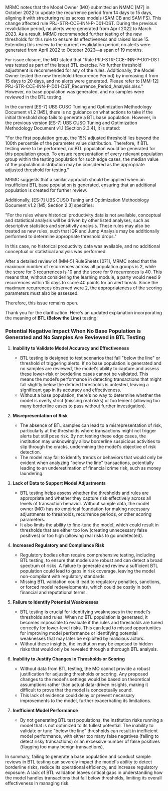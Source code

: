 MRMC notes that the Model Owner (MO) submitted an NMMC [M7] in October 2022 to update the recurrence period from 14 days to 15 days, aligning it with structuring rules across models (SAM CB and SAM FS). This change affected rule PRJ-STR-CCE-INN-P-D01-DST. During the previous revalidation period, no alerts were generated from April 2022 to March 2023. As a result, MRMC recommended further testing of the new thresholds for this rule to ensure its effectiveness and raised Issue 15. Extending this review to the current revalidation period, no alerts were generated from April 2022 to October 2023—a span of 19 months.

For issue closure, the MO stated that "Rule PRJ-STR-CCE-INN-P-D01-DST was tested as part of the latest BTL exercise. No further threshold adjustment is recommended for any of the rules. Additionally, the Model Owner tested the new threshold (Recurrence Period) by increasing it from 15 days to 20 days, and no alerts were generated. Please refer to [MM-12] PRJ-STR-CCE-INN-P-D01-DST_Recurrence_Period_Analysis.xlsx." However, no base population was generated, and no samples were reviewed in the BTL testing. 

In the current [ES-7] UBS CUSO Tuning and Optimization Methodology Document v1.2 [M5], there is no guidance on what actions to take if the initial threshold drop fails to generate a BTL base population. However, in the previous version [ES-7] UBS CUSO Tuning and Optimization Methodology Document v1.1 [Section 2.3.4], it is stated: 

"For the first population group, the 15% adjusted threshold lies beyond the 100th percentile of the parameter value distribution. Therefore, if BTL testing were to be performed, no BTL population would be generated for this population group. To ensure representation of every relevant population group within the testing population for such edge cases, the median value of the population distribution may be considered as the appropriate adjusted threshold for testing."

MRMC suggests that a similar approach should be applied when an insufficient BTL base population is generated, ensuring that an additional population is created for further review.

Additionally, [ES-7] UBS CUSO Tuning and Optimization Methodology Document v1.2 [M5, Section 2.3] specifies: 

"For the rules where historical productivity data is not available, conceptual and statistical analysis will be driven by other listed analyses, such as descriptive statistics and sensitivity analysis. These rules may also be treated as new rules, such that IQR and Jump Analysis may be additionally performed to determine appropriate threshold drops."

In this case, no historical productivity data was available, and no additional conceptual or statistical analysis was performed.

After a detailed review of [MM-5] RuleSheets [071], MRMC noted that the maximum number of recurrences across all population groups is 2, while the score for 3 recurrences is 10 and the score for 9 recurrences is 40. This means that, without considering the learning module, a party would need 9 recurrences within 15 days to score 40 points for an alert break. Since the maximum recurrences observed were 2, the appropriateness of the scoring parameters must also be assessed. 

Therefore, this issue remains open.

Thank you for the clarification. Here's an updated explanation incorporating the meaning of **BTL (Below the Line)** testing:

### Potential Negative Impact When No Base Population is Generated and No Samples Are Reviewed in BTL Testing

1. **Inability to Validate Model Accuracy and Effectiveness**  
   - BTL testing is designed to test scenarios that fall "below the line" or threshold of triggering alerts. If no base population is generated and no samples are reviewed, the model's ability to capture and assess these lower-risk or borderline cases cannot be validated. This means the model’s performance in detecting transactions that might fall slightly below the defined thresholds is untested, leaving a significant gap in its accuracy and effectiveness.
   - Without a base population, there's no way to determine whether the model is overly strict (missing real risks) or too lenient (allowing too many borderline cases to pass without further investigation).

2. **Misrepresentation of Risk**  
   - The absence of BTL samples can lead to a misrepresentation of risk, particularly at the thresholds where transactions might not trigger alerts but still pose risk. By not testing these edge cases, the institution may unknowingly allow borderline suspicious activities to slip through the cracks, undermining the model's objective of risk detection.
   - The model may fail to identify trends or behaviors that would only be evident when analyzing "below the line" transactions, potentially leading to an underestimation of financial crime risk, such as money laundering.

3. **Lack of Data to Support Model Adjustments**  
   - BTL testing helps assess whether the thresholds and rules are appropriate and whether they capture risk effectively across all levels of transaction behavior. Without sample data, the model owner (MO) has no empirical foundation for making necessary adjustments to thresholds, recurrence periods, or other scoring parameters.
   - It also limits the ability to fine-tune the model, which could result in thresholds that are either too low (creating unnecessary false positives) or too high (allowing real risks to go undetected).

4. **Increased Regulatory and Compliance Risk**  
   - Regulatory bodies often require comprehensive testing, including BTL testing, to ensure that models are robust and can detect a broad spectrum of risks. A failure to generate and review a sufficient BTL population could lead to gaps in risk coverage, leaving the model non-compliant with regulatory standards.
   - Missing BTL validation could lead to regulatory penalties, sanctions, or forced model redevelopments, which could be costly in both financial and reputational terms.

5. **Failure to Identify Potential Weaknesses**  
   - BTL testing is crucial for identifying weaknesses in the model's thresholds and rules. When no BTL population is generated, it becomes impossible to evaluate if the rules and thresholds are tuned correctly for lower-level risks. This can lead to missed opportunities for improving model performance or identifying potential weaknesses that may later be exploited by malicious actors.
   - Without these insights, the institution may be exposed to hidden risks that would only be revealed through a thorough BTL analysis.

6. **Inability to Justify Changes in Thresholds or Scoring**  
   - Without data from BTL testing, the MO cannot provide a robust justification for adjusting thresholds or scoring. Any proposed changes to the model's settings would be based on theoretical assumptions rather than actual data-driven insights, making it difficult to prove that the model is conceptually sound.
   - This lack of evidence could delay or prevent necessary improvements to the model, further exacerbating its limitations.

7. **Inefficient Model Performance**  
   - By not generating BTL test populations, the institution risks running a model that is not optimized to its fullest potential. The inability to validate or tune "below the line" thresholds can result in inefficient model performance, with either too many false negatives (failing to detect risky transactions) or an excessive number of false positives (flagging too many benign transactions).

In summary, failing to generate a base population and conduct sample reviews in BTL testing can severely impact the model's ability to detect borderline risks, reduce its operational efficiency, and increase regulatory exposure. A lack of BTL validation leaves critical gaps in understanding how the model handles transactions that fall below thresholds, limiting its overall effectiveness in managing risk.
